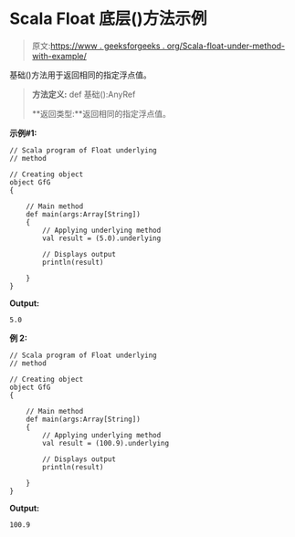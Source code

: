 # Scala Float 底层()方法示例

> 原文:[https://www . geeksforgeeks . org/Scala-float-under-method-with-example/](https://www.geeksforgeeks.org/scala-float-underlying-method-with-example/)

基础()方法用于返回相同的指定浮点值。

> **方法定义:** def 基础():AnyRef
> 
> **返回类型:**返回相同的指定浮点值。

**示例#1:**

```
// Scala program of Float underlying
// method 

// Creating object 
object GfG 
{  

    // Main method 
    def main(args:Array[String]) 
    { 
        // Applying underlying method  
        val result = (5.0).underlying

        // Displays output 
        println(result) 

    } 
}   
```

**Output:**

```
5.0

```

**例 2:**

```
// Scala program of Float underlying
// method 

// Creating object 
object GfG 
{  

    // Main method 
    def main(args:Array[String]) 
    { 
        // Applying underlying method  
        val result = (100.9).underlying

        // Displays output 
        println(result) 

    } 
}   
```

**Output:**

```
100.9

```